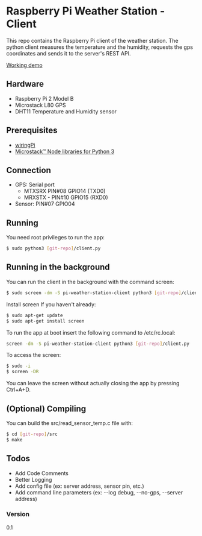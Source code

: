 # Raspberry Pi Weather Station - Client

This repo contains the Raspberry Pi client of the weather station. The python client measures the temperature and the humidity, requests the gps coordinates and sends it to the server's REST API.

[Working demo]

## Hardware

* Raspberry Pi 2 Model B
* Microstack L80 GPS
* DHT11 Temperature and Humidity sensor

## Prerequisites
* [wiringPi]
* [Microstack™ Node libraries for Python 3]

## Connection

* GPS: Serial port
  * MTXSRX  PIN#08 GPIO14 (TXD0)
  * MRXSTX - PIN#10 GPIO15 (RXD0)
* Sensor: PIN#07 GPIO04


## Running
You need root privileges to run the app:
```sh
$ sudo python3 [git-repo]/client.py
```
## Running in the background
You can run the client in the background with the command screen:
```sh
$ sudo screen -dm -S pi-weather-station-client python3 [git-repo]/client.py
```
Install screen If you haven't already:
```sh
$ sudo apt-get update
$ sudo apt-get install screen
```
To run the app at boot insert the following command to /etc/rc.local:
```sh
screen -dm -S pi-weather-station-client python3 [git-repo]/client.py
```
To access the screen:
```sh
$ sudo -i
$ screen -DR
```
You can leave the screen without actually closing the app by pressing Ctrl+A+D.
## (Optional) Compiling
You can build the src/read_sensor_temp.c file with:
```sh
$ cd [git-repo]/src
$ make
```
## Todos

* Add Code Comments
* Better Logging
* Add config file (ex: server address, sensor pin, etc.)
* Add command line parameters (ex: --log debug, --no-gps, --server address)

### Version
0.1




   [Server]: <https://github.com/FlipEverything/pi-weather-station-server>
   [wiringPi]: <http://wiringpi.com/>
   [Microstack™ Node libraries for Python 3]: <hhttp://www.farnell.com/datasheets/1860443.pdf>
   [Working demo]: <https://lddsystems.eu/weather/>


